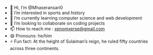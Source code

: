 - 👋 Hi, I’m @Mhaseransari0
- 👀 I’m interested in sports and history 
- 🌱 I’m currently learning computer science and web development
- 💞️ I’m looking to collaborate on coding projects
- 📫 How to reach me : xenomxerse@gmail.com
- 😄 Pronouns: he/him
- ⚡ Fun fact: At the height of Sulaiman’s reign, he ruled fifty countries across three continents.

<!---
Mhaseransari0/Mhaseransari0 is a ✨ special ✨ repository because its `README.md` (this file) appears on your GitHub profile.
You can click the Preview link to take a look at your changes.
--->
